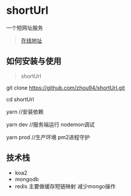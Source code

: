 # shortUrl

一个短网址服务

> [在线地址](https://zhou1994.cn)

## 如何安装与使用

> shortUrl

git clone https://github.com/zhou94/shortUrl.git

cd shortUrl

yarn //安装依赖

yarn dev //服务端运行 nodemon调试

yarn prod  //生产环境 pm2进程守护

## 技术栈

- koa2
- mongodb
- redis 主要做缓存短链映射 减少mongo操作
